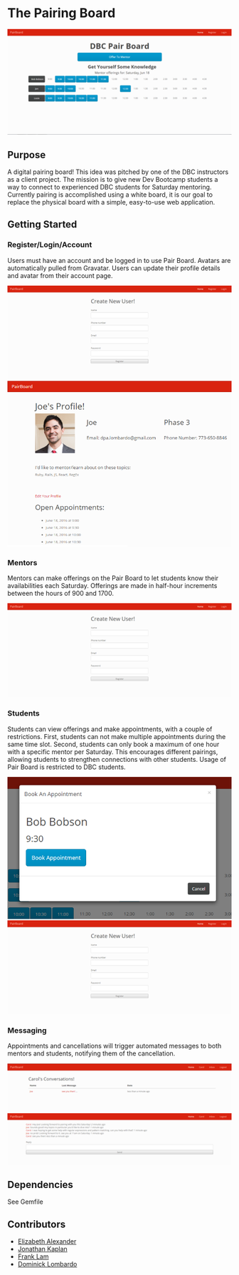 # The Pairing Board

![Main Page](./screenshots/01.png "Main Page")

## Purpose
A digital pairing board! This idea was pitched by one of the DBC instructors as a client project. The mission is to give new Dev Bootcamp students a way to connect to experienced DBC students for Saturday mentoring. Currently pairing is accomplished using a white board, it is our goal to replace the physical board with a simple, easy-to-use web application.

## Getting Started
### Register/Login/Account
Users must have an account and be logged in to use Pair Board. Avatars are automatically pulled from Gravatar. Users can update their profile details and avatar from their account page.

![Login Screen](./screenshots/00.png "Login Screen")
![Profile](./screenshots/05.png "Profile")

### Mentors
Mentors can make offerings on the Pair Board to let students know their availabilities each Saturday. Offerings are made in half-hour increments between the hours of 900 and 1700.

![Offer To Mentor](./screenshots/00.png "Offer To Mentor")

### Students
Students can view offerings and make appointments, with a couple of restrictions. First, students can not make multiple appointments during the same time slot. Second, students can only book a maximum of one hour with a specific mentor per Saturday. This encourages different pairings, allowing students to strengthen connections with other students.  Usage of Pair Board is restricted to DBC students.

![Booking Modal](./screenshots/04.png "Booking Modal")
![Mentor Info](./screenshots/00.png "Mentor Info")

### Messaging
Appointments and cancellations will trigger automated messages to both mentors and students, notifying them of the cancellation.

![Inbox](./screenshots/06.png "Inbox")
![Message View](./screenshots/07.png "Message View")

## Dependencies
See Gemfile

## Contributors
* [Elizabeth Alexander](https://github.com/eealexander2)
* [Jonathan Kaplan](https://github.com/jbkaplan)
* [Frank Lam](https://github.com/FTLam11)
* [Dominick Lombardo](https://github.com/lombardo-chcg)
